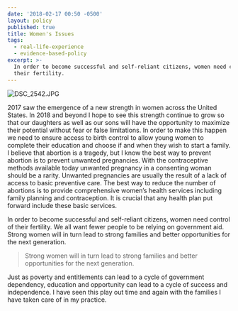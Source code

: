```yaml
---
date: '2018-02-17 00:50 -0500'
layout: policy
published: true
title: Women's Issues
tags:
  - real-life-experience
  - evidence-based-policy
excerpt: >-
  In order to become successful and self-reliant citizens, women need control of
  their fertility.
---
```

![DSC_2542.JPG]({{site.baseurl}}/images/blog-media/DSC_2542.JPG)

2017 saw the emergence of a new strength in women across the United States. In 2018 and beyond I hope to see this strength continue to grow so that our daughters as well as our sons will have the opportunity to maximize their potential without fear or false limitations.  In order to make this happen we need to ensure access to birth control to allow young women to complete their education and choose if and when they wish to start a family. I believe that abortion is a tragedy, but I know the best way to prevent abortion is to prevent unwanted pregnancies. With the contraceptive methods available today unwanted pregnancy in a consenting woman should be a rarity. Unwanted pregnancies are usually the result of a lack of access to basic preventive care. The best way to reduce the number of abortions is to provide comprehensive women’s health services including family planning and contraception. It is crucial that any health plan put forward include these basic services.

In order to become successful and self-reliant citizens, women need control of their fertility. We all want fewer people to be relying on government aid. Strong women will in turn lead to strong families and better opportunities for the next generation.

>Strong women will in turn lead to strong families and better opportunities for the next generation.

Just as poverty and entitlements can lead to a cycle of government dependency, education and opportunity can lead to a cycle of success and independence. I have seen this play out time and again with the families I have taken care of in my practice.